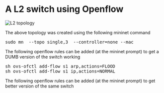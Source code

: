 # A L2 switch using Openflow
![L2 topology](https://github.com/vishpat/mininet-samples/raw/master/l2-switch/topo.png)

The above topology was created using the following mininet command

<pre>
sudo mn  --topo single,3  --controller=none --mac
</pre>

The following openflow rules can be added (at the mininet prompt) to get a DUMB version of the switch working

<pre>
sh ovs-ofctl add-flow s1 arp,actions=FLOOD
sh ovs-ofctl add-flow s1 ip,actions=NORMAL
</pre>

The following openflow rules can be added (at the mininet prompt) to get better version of the same switch
<pre>

</pre>
